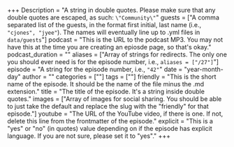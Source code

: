 +++
Description = "A string in double quotes. Please make sure that any double quotes are escaped, as such: `\"Community\"`"
guests = ["A comma separated list of the guests, in the format first initial, last name (i.e., `"cjones", "jyee"`). The names will eventually line up to .yml files in `data/guests`"]
podcast = "This is the URL to the podcast MP3. You may not have this at the time you are creating an epiosde page, so that's okay."
podcast_duration = ""
aliases = ["Array of strings for redirects. The only one you should ever need is for the episode number, i.e., `aliases = ["/27"]`"]
episode = "A string for the episode number, i.e., `"42"`"
date = "year-month-day"
author = ""
categories = [""]
tags = [""]
friendly = "This is the short name of the episode. It should be the name of the file minus the .md extension."
title = "The title of the episode. It's a string inside double quotes."
images = ["Array of images for social sharing. You should be able to just take the default and replace the slug with the "friendly" for that episode."]
youtube = "The URL of the YouTube video, if there is one. If not, delete this line from the frontmatter of the episode."
explicit = "This is a "yes" or "no" (in quotes) value depending on if the episode has explicit language. If you are not sure, please set it to "yes"."
+++
